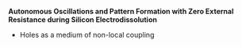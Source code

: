 
**Autonomous Oscillations and Pattern Formation with Zero External Resistance during Silicon Electrodissolution**

* Holes as a medium of non-local coupling


